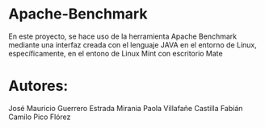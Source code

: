# Apache-Benchmark
En este proyecto, se hace uso de la herramienta Apache Benchmark mediante una interfaz creada con el lenguaje JAVA en el entorno de Linux, específicamente, en el entono de Linux Mint con escritorio Mate

# Autores:
José Mauricio Guerrero Estrada
Mirania Paola Villafañe Castilla
Fabián Camilo Pico Flórez
